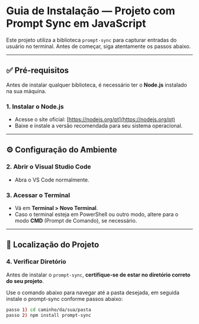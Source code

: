 # Guia de Instalação — Projeto com Prompt Sync em JavaScript

Este projeto utiliza a biblioteca `prompt-sync` para capturar entradas do usuário no terminal. Antes de começar, siga atentamente os passos abaixo.

---

## ✅ Pré-requisitos

Antes de instalar qualquer biblioteca, é necessário ter o **Node.js** instalado na sua máquina.

### 1. Instalar o Node.js

- Acesse o site oficial: [https://nodejs.org/pt](https://nodejs.org/pt)
- Baixe e instale a versão recomendada para seu sistema operacional.

---

## ⚙️ Configuração do Ambiente

### 2. Abrir o Visual Studio Code

- Abra o VS Code normalmente.

### 3. Acessar o Terminal

- Vá em **Terminal > Novo Terminal**.
- Caso o terminal esteja em PowerShell ou outro modo, altere para o modo **CMD** (Prompt de Comando), se necessário.

---

## 📁 Localização do Projeto

### 4. Verificar Diretório

Antes de instalar o `prompt-sync`, **certifique-se de estar no diretório correto do seu projeto**.

Use o comando abaixo para navegar até a pasta desejada, em seguida instale o prompt-sync conforme passos abaixo:

```bash
passo 1) cd caminho/da/sua/pasta
passo 2) npm install prompt-sync



